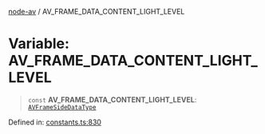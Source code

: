 [node-av](../globals.md) / AV\_FRAME\_DATA\_CONTENT\_LIGHT\_LEVEL

# Variable: AV\_FRAME\_DATA\_CONTENT\_LIGHT\_LEVEL

> `const` **AV\_FRAME\_DATA\_CONTENT\_LIGHT\_LEVEL**: [`AVFrameSideDataType`](../type-aliases/AVFrameSideDataType.md)

Defined in: [constants.ts:830](https://github.com/seydx/av/blob/f8631fc881b394300b1479f511d55cf1c370a87f/src/constants/constants.ts#L830)
